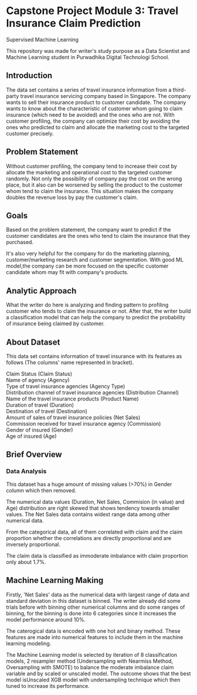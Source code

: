# Capstone Project Module 3: Travel Insurance Claim Prediction
Supervised Machine Learning

This repository was made for writer's study purpose as a Data Scientist and Machine Learning student in Purwadhika Digital Technologi School.

## Introduction
The data set contains a series of travel insurance information from a third-party travel insurance servicing company based in Singapore. The company wants to sell their insurance product to customer candidate. The company wants to know about the characteristic of customer whom going to claim insurance (which need to be avoided) and the ones who are not. With customer profiling, the company can optimize their cost by avoiding the ones who predicted to claim and allocate the marketing cost to the targeted customer precisely. 

## Problem Statement
Without customer profiling, the company tend to increase their cost by allocate the marketing and operational cost to the targeted customer randomly. Not only the possibility of company pay the cost on the wrong place, but it also can be worsened by selling the product to the customer whom tend to claim the insurance. This situation makes the company doubles the revenue loss by pay the customer's claim.

## Goals
Based on the problem statement, the company want to predict if the customer candidates are the ones who tend to claim the insurance that they purchased.

It's also very helpful for the company for do the marketing planning, customer/marketing research and customer segmentation. With good ML model,the company can be more focused on the specific customer candidate whom may fit with company's products.

## Analytic Approach
What the writer do here is analyzing and finding pattern to profiling customer who tends to claim the insurance or not.
After that, the writer build a classification model that can help the company to predict the probability of insurance being claimed by customer.

## About Dataset
This data set contains information of travel insurance with its features as follows (The columns' name represented in bracket).

Claim Status (Claim Status) <br>
Name of agency (Agency) <br>
Type of travel insurance agencies (Agency Type) <br>
Distribution channel of travel insurance agencies (Distribution Channel) <br>
Name of the travel insurance products (Product Name) <br>
Duration of travel (Duration) <br>
Destination of travel (Destination) <br>
Amount of sales of travel insurance policies (Net Sales) <br>
Commission received for travel insurance agency (Commission) <br>
Gender of insured (Gender) <br>
Age of insured (Age) <br>

## Brief Overview
### Data Analysis
This dataset has a huge amount of missing values (>70%) in Gender column which then removed.

The numerical data values (Duration, Net Sales, Commision (in value) and Age) distribution are right skewed that shows tendency towards smaller values. The Net Sales data contains widest range data among other numerical data. 

From the categorical data, all of them correlated with claim and the claim proportion whether the correlations are directly proportional and are inversely proportional.

The claim data is classified as immoderate imbalance with claim proportion only about 1.7%. 

## Machine Learning Making
Firstly, 'Net Sales' data as the numerical data with largest range of data and standard deviation in this dataset is binned. The writer already did some trials before with binning other numerical columns and do some ranges of binning, for the binning is done into 6 categories since it increases the model performance around 10%.

The caterogical data is encoded with one hot and binary method. These features are made into numerical features to include them in the machine learning modeling.

The Machine Learning model is selected by iteration of 8 classification models, 2 resampler method (Undersampling with Nearmiss Method, Oversampling with SMOTE) to balance the moderate imbalance claim variable and by scaled or unscaled model.  The outcome shows that the best model isUnscaled XGB model with undersampling technique which then tuned to increase its performance.
